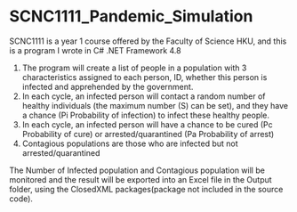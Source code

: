 # SCNC1111_Pandemic_Simulation
SCNC1111 is a year 1 course offered by the Faculty of Science HKU, and this is a program I wrote in C# .NET Framework 4.8

1. The program will create a list of people in a population with 3 characteristics assigned to each person, ID, whether this person is infected and apprehended by the government.
2. In each cycle, an infected person will contact a random number of healthy individuals (the maximum number (S) can be set), and they have a chance (Pi Probability of infection) to infect these healthy people.
3. In each cycle, an infected person will have a chance to be cured (Pc Probability of cure) or arrested/quarantined (Pa Probability of arrest)
4. Contagious populations are those who are infected but not arrested/quarantined

The Number of Infected population and Contagious population will be monitored and the result will be exported into an Excel file in the Output folder, using the ClosedXML packages(package not included in the source code). 
